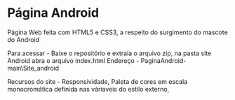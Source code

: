 # Página Android
 Página Web feita com HTML5 e CSS3, a respeito do surgimento do mascote do Android
 
Para acessar - Baixe o repositório e extraia o arquivo zip, na pasta site Android abra o arquivo index.html
Endereço - PaginaAndroid-main\Site_android

Recursos do site - Responsividade, Paleta de cores em escala monocromática definida nas váriaveis do estilo externo, 
